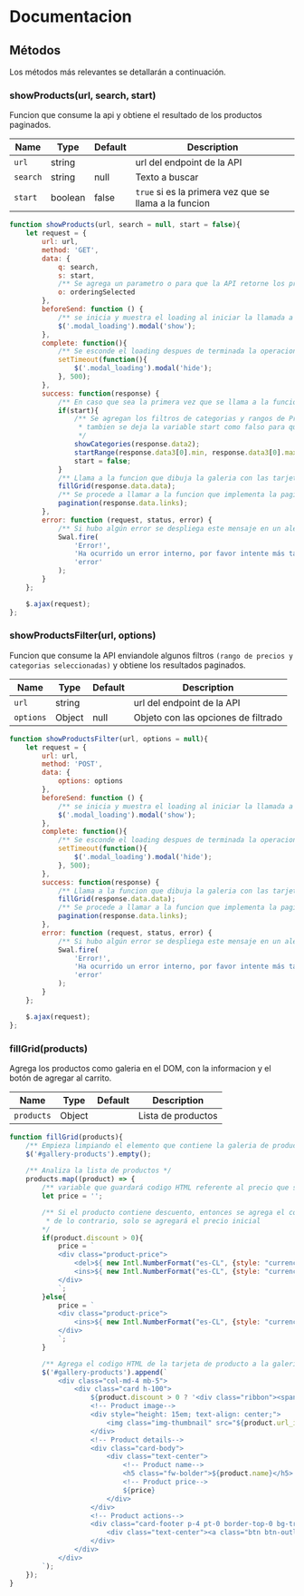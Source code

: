 # Documentacion

## Métodos

Los métodos más relevantes se detallarán a continuación.

### showProducts(url, search, start)

Funcion que consume la api y obtiene el resultado de los productos paginados.

| Name | Type | Default | Description |
| ------------ | ------------ | ------------ | ------------ |
| `url`      | string      ||url del endpoint de la API |
| `search`   | string    |null|Texto a buscar |
| `start`   | boolean    |false|`true` si es la primera vez que se llama a la funcion |

```javascript
function showProducts(url, search = null, start = false){
    let request = {
        url: url,
        method: 'GET',
        data: {
            q: search,
            s: start,
            /** Se agrega un parametro o para que la API retorne los productos ordenados. */
            o: orderingSelected
        },
        beforeSend: function () {
            /** se inicia y muestra el loading al iniciar la llamada a la API */
            $('.modal_loading').modal('show');
        },
        complete: function(){
            /** Se esconde el loading despues de terminada la operacion */
            setTimeout(function(){
                $('.modal_loading').modal('hide');
            }, 500);
        },
        success: function(response) {
            /** En caso que sea la primera vez que se llama a la funcion */
            if(start){
                /** Se agregan los filtros de categorias y rangos de Precios
                 * tambien se deja la variable start como falso para que no realice esta operacion nuevamente
                 */
                showCategories(response.data2);
                startRange(response.data3[0].min, response.data3[0].max);
                start = false;
            }
            /** Llama a la funcion que dibuja la galeria con las tarjetas de los productos */
            fillGrid(response.data.data);
            /** Se procede a llamar a la funcion que implementa la paginacion*/
            pagination(response.data.links);
        },
        error: function (request, status, error) {
            /** Si hubo algún error se despliega este mensaje en un alerta con Sweet Alert */
            Swal.fire(
                'Error!',
                'Ha ocurrido un error interno, por favor intente más tarde',
                'error'
            );
        }
    };

    $.ajax(request);
};
```

### showProductsFilter(url, options)

Funcion que consume la API enviandole algunos filtros `(rango de precios y categorias seleccionadas)` y obtiene los resultados paginados.

| Name | Type                    |Default|Description|
| ------------ | ------------ | ------------ | ------------ |
| `url`      | string      ||url del endpoint de la API |
| `options`   | Object    |null|Objeto con las opciones de filtrado |

```javascript
function showProductsFilter(url, options = null){
    let request = {
        url: url,
        method: 'POST',
        data: {
            options: options
        },
        beforeSend: function () {
            /** se inicia y muestra el loading al iniciar la llamada a la API */
            $('.modal_loading').modal('show');
        },
        complete: function(){
            /** Se esconde el loading despues de terminada la operacion */
            setTimeout(function(){
                $('.modal_loading').modal('hide');
            }, 500);
        },
        success: function(response) {
            /** Llama a la funcion que dibuja la galeria con las tarjetas de los productos */
            fillGrid(response.data.data);
            /** Se procede a llamar a la funcion que implementa la paginacion*/
            pagination(response.data.links);
        },
        error: function (request, status, error) {
            /** Si hubo algún error se despliega este mensaje en un alerta con Sweet Alert */
            Swal.fire(
                'Error!',
                'Ha ocurrido un error interno, por favor intente más tarde',
                'error'
            );
        }
    };

    $.ajax(request);
};
```

### fillGrid(products)

Agrega los productos como galeria en el DOM, con la informacion y el botón de agregar al carrito.


| Name | Type | Default | Description |
| ------------ | ------------ | ------------ | ------------ |
| `products`   | Object    |  | Lista de productos |

```javascript
function fillGrid(products){
    /** Empieza limpiando el elemento que contiene la galeria de productos */
    $('#gallery-products').empty();
    
    /** Analiza la lista de productos */
    products.map((product) => {
        /** variable que guardará codigo HTML referente al precio que se agregará a la tarjeta de producto */
        let price = '';

        /** Si el producto contiene descuento, entonces se agrega el codigo HTML contemplando el precio inicial y el precio con descuento 
         * de lo contrario, solo se agregará el precio inicial
        */
        if(product.discount > 0){
            price = `
            <div class="product-price">                      
                <del>${ new Intl.NumberFormat("es-CL", {style: "currency", currency: "CLP", minimumFractionDigits: 0}).format((product.price)) } CLP</del> 
                <ins>${ new Intl.NumberFormat("es-CL", {style: "currency", currency: "CLP", minimumFractionDigits: 0}).format((product.price - ((product.price * product.discount) / 100))) } CLP</ins>
            </div>
            `;
        }else{
            price = `
            <div class="product-price">
                <ins>${ new Intl.NumberFormat("es-CL", {style: "currency", currency: "CLP", minimumFractionDigits: 0}).format(product.price) } CLP</ins>
            </div>
            `;
        }

        /** Agrega el codigo HTML de la tarjeta de producto a la galeria, con sus respectivos datos como, imagen, nombre, precio */
        $('#gallery-products').append(`
            <div class="col-md-4 mb-5">
                <div class="card h-100">
                    ${product.discount > 0 ? '<div class="ribbon"><span>-'+product.discount+'%</span></div>' : ''}
                    <!-- Product image-->
                    <div style="height: 15em; text-align: center;">
                        <img class="img-thumbnail" src="${product.url_image ? product.url_image : "https://dummyimage.com/450x300/b0b0b0/dbdbdb.jpg&text=BSALE"}" />
                    </div>
                    <!-- Product details-->
                    <div class="card-body">
                        <div class="text-center">
                            <!-- Product name-->
                            <h5 class="fw-bolder">${product.name}</h5>
                            <!-- Product price-->
                            ${price}
                        </div>
                    </div>
                    <!-- Product actions-->
                    <div class="card-footer p-4 pt-0 border-top-0 bg-transparent">
                        <div class="text-center"><a class="btn btn-outline-dark mt-auto add-to-cart" data-product="${encodeURIComponent(JSON.stringify(product))}" style="border-radius: 5px" href="#"><i class="bi-cart-plus-fill" style="font-size: 1.5rem;"></i> Agregar al Carrito</a></div>
                    </div>
                </div>
            </div>
        `);
    });
}
```

